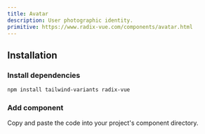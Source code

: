 ```yaml
---
title: Avatar
description: User photographic identity.
primitive: https://www.radix-vue.com/components/avatar.html
---
```


<ComponentPreview name="Avatar" />

## Installation

<Steps>

### Install dependencies

```bash
npm install tailwind-variants radix-vue
```

### Add component

Copy and paste the code into your project's component directory.

<ComponentCode name="Avatar" type="ui" />

</Steps>
